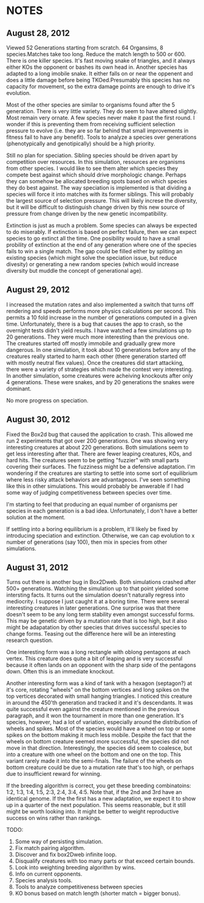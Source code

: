 NOTES
=================

August 28, 2012
--------------
Viewed 52 Generations starting from scratch. 64 Organsims, 8 species.Matches take too long. Reduce the match length to 500 or 600. There is one killer species. It's fast moving snake of triangles, and it always either KOs the opponent or bashes its own head in. Another species has adapted to a long imobile snake. It either falls on or near the oppenent and does a little damage before being TKOed.Presumably this species has no capacity for movement, so the extra damage points are enough to drive it's evolution.

Most of the other species are similar to organisms found after the 5 generation. There is very little variety. They do seem to have altered slightly. Most remain very ornate. A few species never make it past the first round. I wonder if this is preventing them from receiving sufficient selection pressure to evolve (i.e. they are so far behind that small improvements in fitness fail to have any benefit). Tools to analyze a species over generations (phenotypically and genotipically) should be a high priority. 

Still no plan for speciation. Sibling species should be driven apart by competition over resources. In this simulation, resources are organisms from other species. I would like to see them alter which species they compete best against which should drive morphologic change. Perhaps they can somehow be allocated breeding spots based on which species they do best against. The way speciation is implemented is that dividing a species will force it into matches with its former siblings. This will probably the largest source of selection pressure. This will likely increse the diversity, but it will be difficult to distinguish change driven by this new source of pressure from change driven by the new genetic incompatibility.

Extinction is just as much a problem. Some species can always be expected to do miserably. If extinction is based on perfect failure, then we can expect species to go extinct all the time. One posibility would to have a small probility of extinction at the end of any generation where one of the species fails to win a single match. The gap could be filled either by spliting an existing species (which might solve the speciation issue, but reduce divesity) or generating a new random species (which would increase diversity but muddle the concept of generational age).

August 29, 2012
---------------
I increased the mutation rates and also implemented a switch that turns off rendering and speeds performs more physics calculations per second. This permits a 10 fold increase in the number of generations computed in a given time. Unfortunately, there is a bug that causes the app to crash, so the overnight tests didn't yield results. I have watched a few simulations up to 20 generations. They were much more interesting than the previous one. The creatures started off mostly immobile and gradually grew more dangerous. In one simulation, it took about 10 generations before any of the creatures really started to harm each other (there generation started off with mostly neutral flex values). Once the creatures did start attacking, there were a variety of strategies which made the contest very interesting. In another simulation, some creatures were acheiving knockouts after only 4 generations. These were snakes, and by 20 generations the snakes were dominant.

No more progress on speciation.

August 30, 2012
---------------
Fixed the Box2d bug that caused the application to crash. This allowed me run 2 experiments that got over 200 generations. One was showing very interesting creatures at about 220 generations. Both simulations seem to get less interesting after that. There are fewer leaping creatures, KOs, and hard hits. The creatures seem to be getting "fuzzier" with small parts covering their surfaces. The fuzziness might be a defensive adaptation. I'm wondering if the creatures are starting to settle into some sort of equilibrium where less risky attack behaviors are advantageous. I've seen something like this in other simulations. This would probably be anwerable if I had some way of judging competitiveness between species over time.

I'm starting to feel that producing an equal number of organisms per species in each generation is a bad idea. Unfortunately, I don't have a better solution at the moment.

If settling into a boring equilibrium is a problem, it'll likely be fixed by introducing speciation and extinction. Otherwise, we can cap evolution to x number of generations (say 100), then mix in species from other simulations.

August 31, 2012
---------------
Turns out there is another bug in Box2Dweb. Both simulations crashed after 500+ generations. Watching the simulation up to that point yielded some intersting facts. It turns out the simulation doesn't naturally regress into mediocrity. I suppose I just caught it at a boring time. There were several interesting creatures in later generations. One surprise was that there doesn't seem to be any long term stability even amongst successful forms. This may be genetic driven by a mutation rate that is too high, but it also might be adapatation by other species that drives successful species to change forms. Teasing out the difference here will be an interesting research question.

One interesting form was a long rectangle with oblong pentagons at each vertex. This creature does quite a bit of leaping and is very successful because it often lands on an opponent with the sharp side of the pentagons down. Often this is an immediate knockout.

Another interesting form was a kind of tank with a hexagon (septagon?) at it's core, rotating "wheels" on the bottom vertices and long spikes on the top vertices decorated with small hanging triangles. I noticed this creature in around the 450'th generation and tracked it and it's descendants. It was quite successful even against the creature mentioned in the previous paragraph, and it won the tournament in more than one generation. It's species, however, had a lot of variation, especially around the distribution of wheels and spikes. Most of the species would have a wheel on top or some spikes on the bottom making it much less mobile. Despite the fact that the wheels on bottom creature seemed more successful, the species did not move in that direction. Interestingly, the species did seem to coalesce, but into a creature with one wheel on the bottom and one on the top. This variant rarely made it into the semi-finals. The failure of the wheels on bottom creature could be due to a mutation rate that's too high, or perhaps due to insufficient reward for winning.

If the breeding algorithm is correct, you get these breeding combinatoins: 1:2, 1:3, 1:4, 1:5, 2:3, 2:4, 3:4, 4:5. Note that, if the 2nd and 3rd have an identical genome. If the the first has a new adaptation, we expect it to show up in a quarter of the next population. This seems reasonable, but it still might be worth looking into. It might be better to weight reproductive success on wins rather than rankings.

TODO:

1. Some way of persisting simulation.
2. Fix match pairing algorithm.
3. Discover and fix box2Dweb infinite loop.
4. Disqualify creatures with too many parts or that exceed certain bounds.
5. Look into weighting breeding algorithm by wins.
6. Info on current opponents.
7. Species analysis tools.
8. Tools to analyze competitiveness between species
9. KO bonus based on match length (shorter match = bigger bonus).
